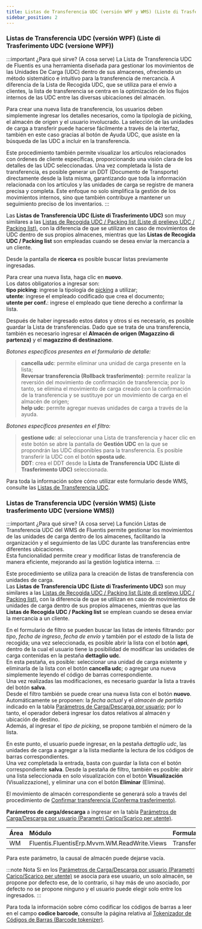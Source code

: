 ```yaml
---
title: Listas de Transferencia UDC (versión WPF y WMS) (Liste di Trasferimento UDC (versione WPF e WMS))
sidebar_position: 2
---
```


### Listas de Transferencia UDC (versión WPF) (Liste di Trasferimento UDC (versione WPF))

:::important ¿Para qué sirve? (A cosa serve)
La Lista de Transferencia UDC de Fluentis es una herramienta diseñada para gestionar los movimientos de las Unidades De Carga (UDC) dentro de sus almacenes, ofreciendo un método sistemático e intuitivo para la transferencia de mercancía. A diferencia de la Lista de Recogida UDC, que se utiliza para el envío a clientes, la lista de transferencia se centra en la optimización de los flujos internos de las UDC entre las diversas ubicaciones del almacén.

Para crear una nueva lista de transferencia, los usuarios deben simplemente ingresar los detalles necesarios, como la tipología de picking, el almacén de origen y el usuario involucrado. La selección de las unidades de carga a transferir puede hacerse fácilmente a través de la interfaz, también en este caso gracias al botón de Ayuda UDC, que asiste en la búsqueda de las UDC a incluir en la transferencia.

Este procedimiento también permite visualizar los artículos relacionados con órdenes de cliente específicas, proporcionando una visión clara de los detalles de las UDC seleccionadas. Una vez completada la lista de transferencia, es posible generar un DDT (Documento de Transporte) directamente desde la lista misma, garantizando que toda la información relacionada con los artículos y las unidades de carga se registre de manera precisa y completa. Este enfoque no solo simplifica la gestión de los movimientos internos, sino que también contribuye a mantener un seguimiento preciso de los inventarios.
:::

Las **Listas de Transferencia UDC (Liste di Trasferimento UDC)** son muy similares a las [Listas de Recogida UDC / Packing list (Liste di prelievo UDC / Packing list)](/docs/logistics/udc/loading-unit-packing-lists/loading-unit), con la diferencia de que se utilizan en caso de movimientos de UDC dentro de sus propios almacenes, mientras que las **Listas de Recogida UDC / Packing list** son empleadas cuando se desea enviar la mercancía a un cliente.  

Desde la pantalla de **ricerca** es posible buscar listas previamente ingresadas.  

Para crear una nueva lista, haga clic en **nuovo**.          
Los datos obligatorios a ingresar son:         
**tipo picking**: ingrese la tipología de [picking](/docs/logistics/picking/picking-management) a utilizar;       
**utente**: ingrese el empleado codificado que crea el documento;      
**utente per conf.**: ingrese el empleado que tiene derecho a confirmar la lista.    

Después de haber ingresado estos datos y otros si es necesario, es posible guardar la Lista de transferencias. Dado que se trata de una transferencia, también es necesario ingresar el **Almacén de origen (Magazzino di partenza)** y el **magazzino di destinazione**.       

*Botones específicos presentes en el formulario de detalle:*

> **cancella udc**: permite eliminar una unidad de carga presente en la lista;      
> **Reversar transferencia (Rollback trasferimento)**: permite realizar la reversión del movimiento de confirmación de transferencia; por lo tanto, se elimina el movimiento de carga creado con la confirmación de la transferencia y se sustituye por un movimiento de carga en el almacén de origen;         
> **help udc**: permite agregar nuevas unidades de carga a través de la ayuda.

*Botones específicos presentes en el filtro:*

> **gestione udc**: al seleccionar una Lista de transferencia y hacer clic en este botón se abre la pantalla de **Gestión UDC** en la que se propondrán las UDC disponibles para la transferencia. Es posible transferir la UDC con el botón **sposta udc**.             
> **DDT**: crea el DDT desde la **Lista de Transferencia UDC (Liste di Trasferimento UDC)** seleccionada.    

Para toda la información sobre cómo utilizar este formulario desde WMS, consulte las [Listas de Transferencia UDC](/docs/logistics/wms/udc/loading-unit-transfer-list).

### Listas de Transferencia UDC (versión WMS) (Liste trasferimento UDC (versione WMS))

:::important ¿Para qué sirve? (A cosa serve)
La función Listas de Transferencia UDC del WMS de Fluentis permite gestionar los movimientos de las unidades de carga dentro de los almacenes, facilitando la organización y el seguimiento de las UDC durante las transferencias entre diferentes ubicaciones.        
Esta funcionalidad permite crear y modificar listas de transferencia de manera eficiente, mejorando así la gestión logística interna.
:::

Este procedimiento se utiliza para la creación de listas de transferencia con unidades de carga.         
Las **Listas de Transferencia UDC (Liste di Trasferimento UDC)** son muy similares a las [Listas de Recogida UDC / Packing list (Liste di prelievo UDC / Packing list)](/docs/logistics/udc/loading-unit-packing-lists/loading-unit), con la diferencia de que se utilizan en caso de movimientos de unidades de carga dentro de sus propios almacenes, mientras que las **Listas de Recogida UDC / Packing list** se emplean cuando se desea enviar la mercancía a un cliente.          

En el formulario de filtro se pueden buscar las listas de interés filtrando: por *tipo*, *fecha de ingreso*, *fecha de envío* y también por el *estado* de la lista de recogida; una vez seleccionada, es posible abrir la lista con el botón **apri**, dentro de la cual el usuario tiene la posibilidad de modificar las unidades de carga contenidas en la pestaña **dettaglio udc**.       
En esta pestaña, es posible: seleccionar una unidad de carga existente y eliminarla de la lista con el botón **cancella udc**; o agregar una nueva simplemente leyendo el código de barras correspondiente.            
Una vez realizadas las modificaciones, es necesario guardar la lista a través del botón **salva**.           
Desde el filtro también se puede crear una nueva lista con el botón **nuovo**.        
Automáticamente se proponen: la *fecha actual* y el *almacén de partida* indicado en la tabla [Parámetros de Carga/Descarga por usuario](/docs/configurations/parameters/general-parameters/deliverynotes-grouping); por lo tanto, el operador deberá ingresar los datos relativos al almacén y ubicación de destino.           
Además, al ingresar el *tipo de picking*, se propone también el número de la lista.        

En este punto, el usuario puede ingresar, en la pestaña *dettaglio udc*, las unidades de carga a agregar a la lista mediante la lectura de los códigos de barras correspondientes.          
Una vez completada la entrada, basta con guardar la lista con el botón correspondiente **salva**. 
Desde la pestaña de filtro, también es posible: abrir una lista seleccionada en solo visualización con el botón **Visualización** (Visualizzazione), y eliminar una con el botón **Eliminar** (Elimina).

El movimiento de almacén correspondiente se generará solo a través del procedimiento de [Confirmar transferencia (Conferma trasferimento)](/docs/logistics/wms/udc/confirm-transfer). 

**Parámetros de carga/descarga** a ingresar en la tabla [Parámetros de Carga/Descarga por usuario (Parametri Carico/Scarico per utente)](/docs/configurations/parameters/general-parameters/deliverynotes-grouping).

| Área | Módulo | Formulario |
| :-- | :-- | :-- |
| WM | Fluentis.FluentisErp.Mvvm.WM.ReadWrite.Views | TransferPickingList |

Para este parámetro, la causal de almacén puede dejarse vacía.

:::note Nota
Si en los [Parámetros de Carga/Descarga por usuario (Parametri Carico/Scarico per utente)](/docs/configurations/parameters/general-parameters/deliverynotes-grouping) se asocia para ese usuario, un solo almacén, se propone por defecto ese, de lo contrario, si hay más de uno asociado, por defecto no se propone ninguno y el usuario puede elegir solo entre los ingresados.
:::

Para toda la información sobre cómo codificar los códigos de barras a leer en el campo **codice barcode**, consulte la página relativa al [Tokenizador de Códigos de Barras (Barcode tokenizer)](/docs/configurations/tables/general-settings/barcode-tokenizer).